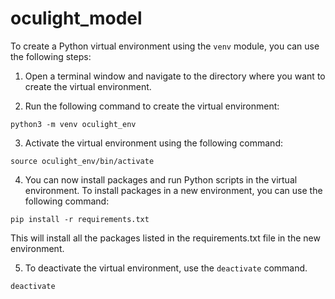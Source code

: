 # oculight_model

To create a Python virtual environment using the `venv` module, you can use the following steps:

1. Open a terminal window and navigate to the directory where you want to create the virtual environment.

2. Run the following command to create the virtual environment:

```shell
python3 -m venv oculight_env
```

3. Activate the virtual environment using the following command:

```shell
source oculight_env/bin/activate
```

4. You can now install packages and run Python scripts in the virtual environment.
To install packages in a new environment, you can use the following command:

```shell
pip install -r requirements.txt
```

This will install all the packages listed in the requirements.txt file in the new environment.

5.  To deactivate the virtual environment, use the `deactivate` command.

```shell
deactivate
```
